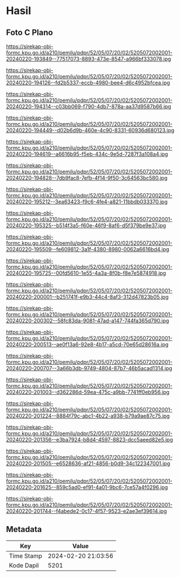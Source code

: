 # Hasil

## Foto C Plano

https://sirekap-obj-formc.kpu.go.id/a210/pemilu/pdpr/52/05/07/20/02/5205072002001-20240220-193849--77517073-8893-473e-8547-a966bf333078.jpg

https://sirekap-obj-formc.kpu.go.id/a210/pemilu/pdpr/52/05/07/20/02/5205072002001-20240220-194126--fd2b5337-eccb-4980-bee4-d6c4952bfcea.jpg

https://sirekap-obj-formc.kpu.go.id/a210/pemilu/pdpr/52/05/07/20/02/5205072002001-20240220-194314--c03bb069-f790-4db7-878a-aa37d9587b66.jpg

https://sirekap-obj-formc.kpu.go.id/a210/pemilu/pdpr/52/05/07/20/02/5205072002001-20240220-194449--d02b6d9b-460e-4c90-8331-60936d680123.jpg

https://sirekap-obj-formc.kpu.go.id/a210/pemilu/pdpr/52/05/07/20/02/5205072002001-20240220-194619--a6616b95-f5eb-434c-9e5d-7287f3a108a4.jpg

https://sirekap-obj-formc.kpu.go.id/a210/pemilu/pdpr/52/05/07/20/02/5205072002001-20240220-194828--7db9fac8-7efb-4f14-9f50-3c64563bc580.jpg

https://sirekap-obj-formc.kpu.go.id/a210/pemilu/pdpr/52/05/07/20/02/5205072002001-20240220-195212--3ea63423-f9c6-4fe4-a821-11bbdb033370.jpg

https://sirekap-obj-formc.kpu.go.id/a210/pemilu/pdpr/52/05/07/20/02/5205072002001-20240220-195325--b514f3a5-f60e-46f9-8af6-d5f379be9e37.jpg

https://sirekap-obj-formc.kpu.go.id/a210/pemilu/pdpr/52/05/07/20/02/5205072002001-20240220-195509--fe609812-3a1f-4380-8980-0062a6616bd4.jpg

https://sirekap-obj-formc.kpu.go.id/a210/pemilu/pdpr/52/05/07/20/02/5205072002001-20240220-195725--00fd5610-1e55-4a3a-8f0b-f8e7e5874918.jpg

https://sirekap-obj-formc.kpu.go.id/a210/pemilu/pdpr/52/05/07/20/02/5205072002001-20240220-200001--b251741f-e9b3-44c4-8af3-312d47823b05.jpg

https://sirekap-obj-formc.kpu.go.id/a210/pemilu/pdpr/52/05/07/20/02/5205072002001-20240220-200302--58fc83da-9081-47ad-a147-744fa365d790.jpg

https://sirekap-obj-formc.kpu.go.id/a210/pemilu/pdpr/52/05/07/20/02/5205072002001-20240220-200513--ae0f13a6-92e8-4b17-a5cd-70e65d28616a.jpg

https://sirekap-obj-formc.kpu.go.id/a210/pemilu/pdpr/52/05/07/20/02/5205072002001-20240220-200707--3a66b3db-9749-4804-87b7-46b5acad1314.jpg

https://sirekap-obj-formc.kpu.go.id/a210/pemilu/pdpr/52/05/07/20/02/5205072002001-20240220-201003--d362286d-59ea-475c-a9bb-7741ff0eb956.jpg

https://sirekap-obj-formc.kpu.go.id/a210/pemilu/pdpr/52/05/07/20/02/5205072002001-20240220-201224--8884f79c-abc1-4b22-a938-b79a9ae87c75.jpg

https://sirekap-obj-formc.kpu.go.id/a210/pemilu/pdpr/52/05/07/20/02/5205072002001-20240220-201356--e3ba7924-b8d4-4597-8823-dcc5aeed82e5.jpg

https://sirekap-obj-formc.kpu.go.id/a210/pemilu/pdpr/52/05/07/20/02/5205072002001-20240220-201505--e6528636-af21-4856-b0d9-34c122347001.jpg

https://sirekap-obj-formc.kpu.go.id/a210/pemilu/pdpr/52/05/07/20/02/5205072002001-20240220-201625--859c5ad0-ef91-4a01-9bc6-7ce57a4f0296.jpg

https://sirekap-obj-formc.kpu.go.id/a210/pemilu/pdpr/52/05/07/20/02/5205072002001-20240220-201744--f4abede2-0c17-4f57-9523-e2ae3ef39614.jpg


## Metadata

| Key        | Value               |
| ---------- | ------------------- |
| Time Stamp | 2024-02-20 21:03:56 |
| Kode Dapil | 5201                |



